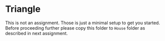 # Triangle

This is not an assignment. Those is just a minimal setup to get you started. 
Before proceeding further please copy this folder to `House` folder as described in next assignment. 